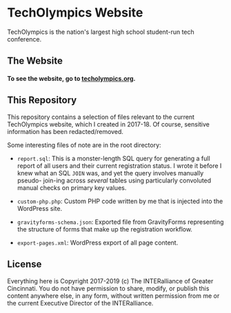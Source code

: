 # TechOlympics Website

TechOlympics is the nation's largest high school student-run tech conference.

## The Website

#### To see the website, go to [techolympics.org](http://techolympics.org).

## This Repository

This repository contains a selection of files relevant to the current 
TechOlympics website, which I created in 2017-18. Of course, sensitive 
information has been redacted/removed.

Some interesting files of note are in the root directory:

-   `report.sql`: This is a monster-length SQL query for generating a full 
    report of all users and their current registration status. I wrote it before
    I knew what an SQL `JOIN` was, and yet the query involves manually pseudo-
    join-ing across *several* tables using particularly convoluted manual checks
    on primary key values.

-   `custom-php.php`: Custom PHP code written by me that is injected into the 
    WordPress site.

-   `gravityforms-schema.json`: Exported file from GravityForms representing the
    structure of forms that make up the registration workflow.

-   `export-pages.xml`: WordPress export of all page content.

## License

Everything here is Copyright 2017-2019 (c) The INTERalliance of Greater 
Cincinnati. You do not have permission to share, modify, or publish this content
anywhere else, in any form, without written permission from me or the current 
Executive Director of the INTERalliance.